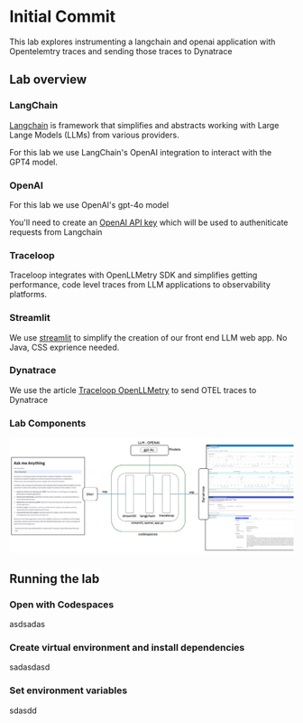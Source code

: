 # Initial Commit

This lab explores instrumenting a langchain and openai application with Opentelemtry traces and sending those traces to Dynatrace



## Lab overview

### LangChain

[Langchain](https://www.langchain.com/langchain) is framework that simplifies and abstracts working with Large Lange Models (LLMs) from various providers. 

For this lab we use LangChain's OpenAI integration to interact with the GPT4 model.

### OpenAI

For this lab we use OpenAI's gpt-4o model

You'll need to create an [OpenAI API key](https://help.openai.com/en/articles/4936850-where-do-i-find-my-openai-api-key) which will be used to autheniticate requests from Langchain

###  Traceloop
Traceloop integrates with OpenLLMetry SDK and simplifies getting performance, code level traces from LLM applications to observability platforms.

### Streamlit

We use [streamlit](https://streamlit.io/) to simplify the creation of our front end LLM web app.  No Java, CSS exprience needed. 

### Dynatrace

We use the article [Traceloop OpenLLMetry](https://docs.dynatrace.com/docs/shortlink/dynatrace-traceloop-openllmetry) to send OTEL traces to Dynatrace


### Lab Components
![Lab Components](https://github.com/j-sulliman/langchain-web-app/blob/main/architecture_diagram.png?raw=true")



## Running the lab

### Open with Codespaces
asdsadas

###  Create virtual environment and install dependencies
sadasdasd


###  Set environment variables

sdasdd
